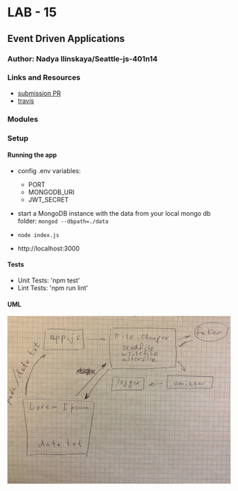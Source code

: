 # LAB - 15 
## Event Driven Applications

### Author: Nadya Ilinskaya/Seattle-js-401n14

### Links and Resources
* [submission PR](https://github.com/nadili-401-advanced-javascript/lab-15/pull/1)
* [travis](https://travis-ci.com/nadili-401-advanced-javascript/lab-15)



### Modules


### Setup

#### Running the app
* config .env variables:
    * PORT
    * MONGODB_URI
    * JWT_SECRET

* start a MongoDB instance with the data from your local mongo db folder: `mongod --dbpath=./data`
* `node index.js`
* http://localhost:3000

  
#### Tests
* Unit Tests: 'npm test'
* Lint Tests: 'npm run lint' 


#### UML
![ UML for the 'callbacks' part of the application ](/assets/lab-15-uml.jpg)